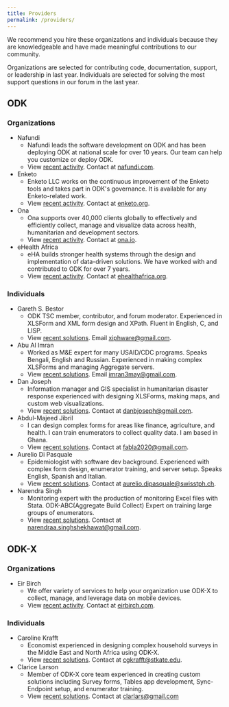 ```yaml
---
title: Providers
permalink: /providers/
---
```


We recommend you hire these organizations and individuals because they are knowledgeable and have made meaningful contributions to our community. 

Organizations are selected for contributing code, documentation, support, or leadership in last year. Individuals are selected for solving the most support questions in our forum in the last year.

## ODK

### Organizations

* Nafundi
	* Nafundi leads the software development on ODK and has been deploying ODK at national scale for over 10 years. Our team can help you customize or deploy ODK.
	* View [recent activity](https://forum.opendatakit.org/g/nafundi/activity). Contact at [nafundi.com](https://nafundi.com).
* Enketo
	* Enketo LLC works on the continuous improvement of the Enketo tools and takes part in ODK's governance. It is available for any Enketo-related work.
	* View [recent activity](https://forum.opendatakit.org/g/enketo/activity). Contact at [enketo.org](https://enketo.org).
* Ona
	* Ona supports over 40,000 clients globally to effectively and efficiently collect, manage and visualize data across health, humanitarian and development sectors.
	* View [recent activity](https://forum.opendatakit.org/g/ona/activity). Contact at [ona.io](https://ona.io).
* eHealth Africa
	* eHA builds stronger health systems through the design and implementation of data-driven solutions. We have worked with and contributed to ODK for over 7 years.
	* View [recent activity](https://forum.opendatakit.org/g/ehealthafrica/activity). Contact at [ehealthafrica.org](https://www.ehealthafrica.org).

### Individuals

* Gareth S. Bestor
	* ODK TSC member, contributor, and forum moderator. Experienced in XLSForm and XML form design and XPath. Fluent in English, C, and LISP.
	* View [recent solutions](https://forum.opendatakit.org/u/Xiphware/activity/solved). Email [xiphware@gmail.com](mailto:xiphware@gmail.com).
* Abu Al Imran
	* Worked as M&E expert for many USAID/CDC programs. Speaks Bengali, English and Russian. Experienced in making complex XLSForms and managing Aggregate servers. 
	* View [recent solutions](https://forum.opendatakit.org/u/A.N.M_AL-IMRAN/activity/solved). Email [imran3may@gmail.com](mailto:email@example.com).
* Dan Joseph
	* Information manager and GIS specialist in humanitarian disaster response experienced with designing XLSForms, making maps, and custom web visualizations.
	* View [recent solutions](https://forum.opendatakit.org/u/danbjoseph/activity/solved). Contact at [danbjoseph@gmail.com](mailto:danbjoseph@gmail.com).
* Abdul-Majeed Jibril
	*  I can design complex forms for areas like finance, agriculture, and health. I can train enumerators to collect quality data. I am based in Ghana.
	* View [recent solutions](https://forum.opendatakit.org/u/Fabla/activity/solved). Contact at [fabla2020@gmail.com](mailto:fabla2020@gmail.com).
* Aurelio Di Pasquale
	* Epidemiologist with software dev background. Experienced with complex form design, enumerator training, and server setup. Speaks English, Spanish and Italian.
	* View [recent solutions](https://forum.opendatakit.org/u/aurdipas/activity/solved). Contact at [aurelio.dipasquale@swisstph.ch](mailto:aurelio.dipasquale@swisstph.ch).
* Narendra Singh
	* Monitoring expert with the production of monitoring Excel files with Stata. ODK-ABC(Aggregate Build Collect) Expert on training large groups of enumerators.
	* View [recent solutions](https://forum.opendatakit.org/u/iamnarendrasingh/activity/solved). Contact at [narendraa.singhshekhawat@gmail.com](mailto:narendraa.singhshekhawat@gmail.com).

## ODK-X

### Organizations

* Eir Birch
	* We offer variety of services to help your organization use ODK-X to collect, manage, and leverage data on mobile devices.
	* View [recent activity](https://forum.opendatakit.org/g/eirbirch/activity). Contact at [eirbirch.com](https://eirbirch.com).

### Individuals

* Caroline Krafft
	* Economist experienced in designing complex household surveys in the Middle East and North Africa using ODK-X.
	* View [recent solutions](https://forum.opendatakit.org/u/elmps2018/activity/solved). Contact at [cgkrafft@stkate.edu](mailto:cgkrafft@stkate.edu).
* Clarice Larson
	* Member of ODK-X core team experienced in creating custom solutions including Survey forms, Tables app development, Sync-Endpoint setup, and enumerator training.
	* View [recent solutions](https://forum.opendatakit.org/u/clarice_larson/activity/solved). Contact at [clarlars@gmail.com](mailto:clarlars@gmail.com)
